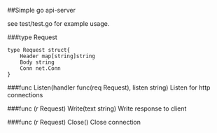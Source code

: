 ##Simple go api-server

see test/test.go for example usage.


###type Request

    type Request struct{
        Header map[string]string
        Body string
        Conn net.Conn
    }

###func Listen(handler func(req Request), listen string)
Listen for http connections


###func (r Request) Write(text string)
Write response to client

###func (r Request) Close()
Close connection
